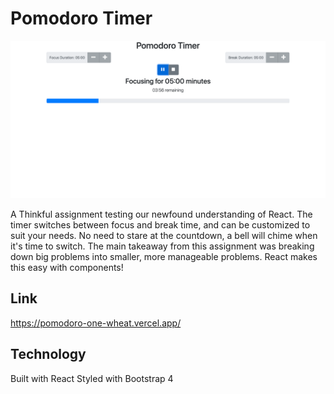 # Pomodoro Timer

![A screen shot of my Pomodoro Timer App](/public/images/Pomodoro.png "Pomodoro Timer")

A Thinkful assignment testing our newfound understanding of React. The timer switches between focus and break time, and can be customized to suit your needs. No need to stare at the countdown, a bell will chime when it's time to switch. The main takeaway from this assignment was breaking down big problems into smaller, more manageable problems. React makes this easy with components!

## Link

https://pomodoro-one-wheat.vercel.app/

## Technology

Built with React  Styled with Bootstrap 4
